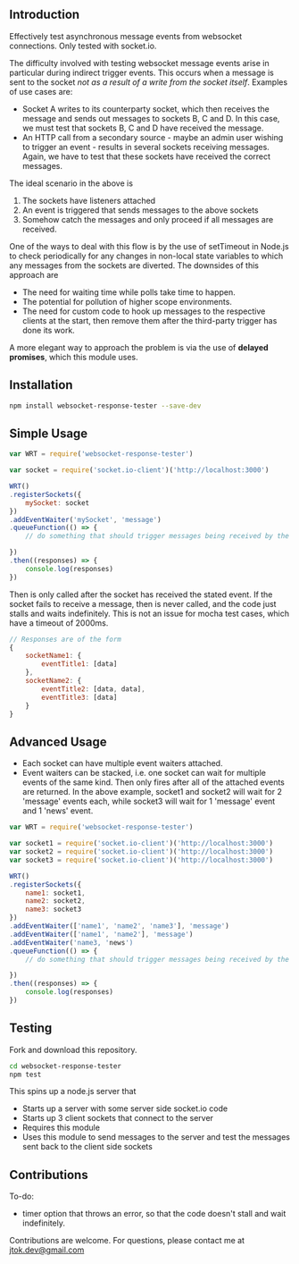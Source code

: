 ## Introduction

Effectively test asynchronous message events from websocket connections. Only tested with socket.io. 

The difficulty involved with testing websocket message events arise in particular during indirect trigger events. This occurs when a message is sent to the socket *not as a result of a write from the socket itself*. Examples of use cases are:
- Socket A writes to its counterparty socket, which then receives the message and sends out messages to sockets B, C and D. In this case, we must test that sockets B, C and D have received the message. 
- An HTTP call from a secondary source - maybe an admin user wishing to trigger an event - results in several sockets receiving messages. Again, we have to test that these sockets have received the correct messages. 

The ideal scenario in the above is
1. The sockets have listeners attached
2. An event is triggered that sends messages to the above sockets
3. Somehow catch the messages and only proceed if all messages are received. 

One of the ways to deal with this flow is by the use of setTimeout in Node.js to check periodically for any changes in non-local state variables to which any messages from the sockets are diverted. The downsides of this approach are 
- The need for waiting time while polls take time to happen.
- The potential for pollution of higher scope environments.
- The need for custom code to hook up messages to the respective clients at the start, then remove them after the third-party trigger has done its work.

A more elegant way to approach the problem is via the use of **delayed promises**, which this module uses. 

## Installation

```bash
npm install websocket-response-tester --save-dev
```

## Simple Usage

```js
var WRT = require('websocket-response-tester')

var socket = require('socket.io-client')('http://localhost:3000')

WRT()
.registerSockets({
	mySocket: socket
})
.addEventWaiter('mySocket', 'message')
.queueFunction(() => {
	// do something that should trigger messages being received by the socket

})
.then((responses) => {
	console.log(responses) 
})
```

Then is only called after the socket has received the stated event. If the socket fails to receive a message, then is never called, and the code just stalls and waits indefinitely. This is not an issue for mocha test cases, which have a timeout of 2000ms.


```javascript
// Responses are of the form
{
	socketName1: {
		eventTitle1: [data]
	},
	socketName2: {
		eventTitle2: [data, data],
		eventTitle3: [data]
	}
}
```

## Advanced Usage

- Each socket can have multiple event waiters attached.
- Event waiters can be stacked, i.e. one socket can wait for multiple events of the same kind. Then only fires after all of the attached events are returned. In the above example, socket1 and socket2 will wait for 2 'message' events each, while socket3 will wait for 1 'message' event and 1 'news' event. 

```js
var WRT = require('websocket-response-tester')

var socket1 = require('socket.io-client')('http://localhost:3000')
var socket2 = require('socket.io-client')('http://localhost:3000')
var socket3 = require('socket.io-client')('http://localhost:3000')

WRT()
.registerSockets({
	name1: socket1,
	name2: socket2,
	name3: socket3
})
.addEventWaiter(['name1', 'name2', 'name3'], 'message')
.addEventWaiter(['name1', 'name2'], 'message')
.addEventWaiter('name3, 'news')
.queueFunction(() => {
	// do something that should trigger messages being received by the socket

})
.then((responses) => {
	console.log(responses) 
})
```

## Testing

Fork and download this repository.

```bash
cd websocket-response-tester
npm test
```

This spins up a node.js server that 
- Starts up a server with some server side socket.io code
- Starts up 3 client sockets that connect to the server
- Requires this module 
- Uses this module to send messages to the server and test the messages sent back to the client side sockets

## Contributions

To-do:
- timer option that throws an error, so that the code doesn't stall and wait indefinitely.

Contributions are welcome. For questions, please contact me at jtok.dev@gmail.com